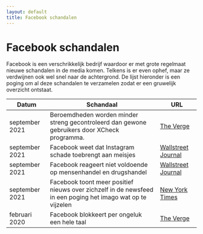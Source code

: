 ```yaml
---
layout: default
title: Facebook schandalen
---
```

# Facebook schandalen

Facebook is een verschrikkelijk bedrijf waardoor er met grote regelmaat nieuwe schandalen in de media komen. Telkens is er even ophef, maar ze verdwijnen ook wel snel naar de achtergrond. De lijst hieronder is een poging om al deze schandalen te verzamelen zodat er een gruwelijk overzicht ontstaat.

|Datum|Schandaal|URL|
|-----|---------|---|
|september 2021|Beroemdheden worden minder streng gecontroleerd dan gewone gebruikers door XCheck programma.|[The Verge](https://www.theverge.com/2021/9/13/22671565/facebook-xcheck-moderation-system-high-profile-exemptions)|
|september 2021|Facebook weet dat Instagram schade toebrengt aan meisjes|[Wallstreet Journal](https://www.wsj.com/articles/facebook-knows-instagram-is-toxic-for-teen-girls-company-documents-show-11631620739?mod=article_inline)|
|september 2021|Facebook reageert niet voldoende op mensenhandel en drugshandel|[Wallstreet Journal](https://www.wsj.com/articles/facebook-drug-cartels-human-traffickers-response-is-weak-documents-11631812953?mod=article_inline)|
|september 2021|Facebook toont meer positief nieuws over zichzelf in de newsfeed in een poging het imago wat op te vijzelen|[New York Times](https://www.nytimes.com/2021/09/21/technology/zuckerberg-facebook-project-amplify.html)|
|februari 2020|Facebook blokkeert per ongeluk een hele taal|[The Verge](https://www.theverge.com/2020/2/11/21132042/facebook-users-myanmar-blackout-jinghpaw-language-censorship-kachin)